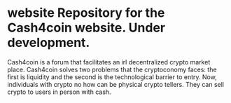# website Repository for the Cash4coin website. Under development.
Cash4coin is a forum that facilitates an irl decentralized crypto market place.  Cash4coin solves two problems that the cryptoconomy faces: the first is liquidity and the second is the technological barrier to entry.  Now, individuals with crypto no how can be physical crypto tellers.  They can sell crypto to users in person with cash.
